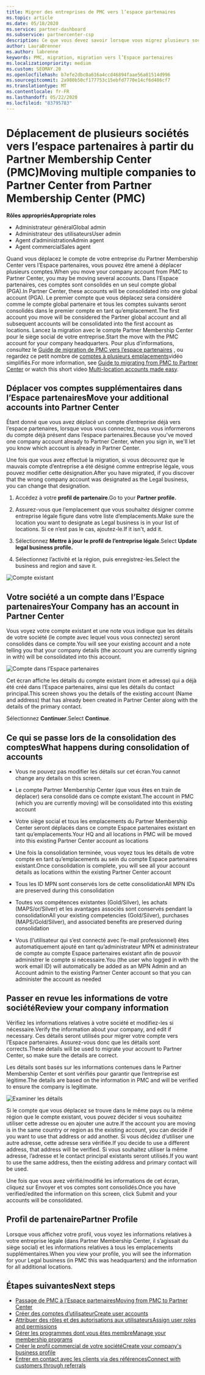 ```yaml
---
title: Migrer des entreprises de PMC vers l’espace partenaires
ms.topic: article
ms.date: 05/18/2020
ms.service: partner-dashboard
ms.subservice: partnercenter-csp
description: Ce que vous devez savoir lorsque vous migrez plusieurs sociétés de Partner Membership Center (PMC) vers l’espace partenaires et que vous les Consolidez dans un compte global partenaire.
author: LauraBrenner
ms.author: labrenne
keywords: PMC, migration, migration vers l’Espace partenaires
ms.localizationpriority: medium
ms.custom: SEOMAY.20
ms.openlocfilehash: b7efe2dbc0a616a4ccd46894faae56a81514d996
ms.sourcegitcommit: 2a980b50cf177753c15ebfd7770e14cf6d486cf7
ms.translationtype: MT
ms.contentlocale: fr-FR
ms.lasthandoff: 05/22/2020
ms.locfileid: "83795783"
---
```

# <a name="moving-multiple-companies-to-partner-center-from-partner-membership-center-pmc"></a><span data-ttu-id="78c79-104">Déplacement de plusieurs sociétés vers l’espace partenaires à partir du Partner Membership Center (PMC)</span><span class="sxs-lookup"><span data-stu-id="78c79-104">Moving multiple companies to Partner Center from Partner Membership Center (PMC)</span></span>

<span data-ttu-id="78c79-105">**Rôles appropriés**</span><span class="sxs-lookup"><span data-stu-id="78c79-105">**Appropriate roles**</span></span>

- <span data-ttu-id="78c79-106">Administrateur général</span><span class="sxs-lookup"><span data-stu-id="78c79-106">Global admin</span></span>
- <span data-ttu-id="78c79-107">Administrateur des utilisateurs</span><span class="sxs-lookup"><span data-stu-id="78c79-107">User admin</span></span>
- <span data-ttu-id="78c79-108">Agent d’administration</span><span class="sxs-lookup"><span data-stu-id="78c79-108">Admin agent</span></span>
- <span data-ttu-id="78c79-109">Agent commercial</span><span class="sxs-lookup"><span data-stu-id="78c79-109">Sales agent</span></span>

<span data-ttu-id="78c79-110">Quand vous déplacez le compte de votre entreprise du Partner Membership Center vers l’Espace partenaires, vous pouvez être amené à déplacer plusieurs comptes.</span><span class="sxs-lookup"><span data-stu-id="78c79-110">When you move your company account from PMC to Partner Center, you may be moving several accounts.</span></span> <span data-ttu-id="78c79-111">Dans l’Espace partenaires, ces comptes sont consolidés en un seul compte global (PGA).</span><span class="sxs-lookup"><span data-stu-id="78c79-111">In Partner Center, these accounts will be consolidated into one global account (PGA).</span></span> <span data-ttu-id="78c79-112">Le premier compte que vous déplacez sera considéré comme le compte global partenaire et tous les comptes suivants seront consolidés dans le premier compte en tant qu’emplacement.</span><span class="sxs-lookup"><span data-stu-id="78c79-112">The first account you move will be considered the Partner global account and all subsequent accounts will be consolidated into the first account as locations.</span></span> <span data-ttu-id="78c79-113">Lancez la migration avec le compte Partner Membership Center pour le siège social de votre entreprise.</span><span class="sxs-lookup"><span data-stu-id="78c79-113">Start the move with the PMC account for your company headquarters.</span></span> <span data-ttu-id="78c79-114">Pour plus d’informations, consultez le [Guide de migration de PMC vers l’espace partenaires](guide-to-migration.md) , ou regardez ce petit nombre de [comptes à plusieurs emplacements](https://vimeo.com/290335248)vidéo simplifiés.</span><span class="sxs-lookup"><span data-stu-id="78c79-114">For more information, see [Guide to migrating from PMC to Partner Center](guide-to-migration.md) or watch this short video [Multi-location accounts made easy](https://vimeo.com/290335248).</span></span>

## <a name="move-your-additional-accounts-into-partner-center"></a><span data-ttu-id="78c79-115">Déplacer vos comptes supplémentaires dans l’Espace partenaires</span><span class="sxs-lookup"><span data-stu-id="78c79-115">Move your additional accounts into Partner Center</span></span>

<span data-ttu-id="78c79-116">Étant donné que vous avez déplacé un compte d’entreprise déjà vers l’espace partenaires, lorsque vous vous connectez, nous vous informerons du compte déjà présent dans l’espace partenaires.</span><span class="sxs-lookup"><span data-stu-id="78c79-116">Because you've moved one company account already to Partner Center, when you sign in, we'll let you know which account is already in Partner Center.</span></span>

<span data-ttu-id="78c79-117">Une fois que vous avez effectué la migration, si vous découvrez que le mauvais compte d’entreprise a été désigné comme entreprise légale, vous pouvez modifier cette désignation.</span><span class="sxs-lookup"><span data-stu-id="78c79-117">After you have migrated, if you discover that the wrong company account was designated as the Legal business, you can change that designation.</span></span>

1. <span data-ttu-id="78c79-118">Accédez à votre **profil de partenaire**.</span><span class="sxs-lookup"><span data-stu-id="78c79-118">Go to your **Partner profile.**</span></span>

2. <span data-ttu-id="78c79-119">Assurez-vous que l’emplacement que vous souhaitez désigner comme entreprise légale figure dans votre liste d’emplacements.</span><span class="sxs-lookup"><span data-stu-id="78c79-119">Make sure the location you want to designate as Legal business is in your list of locations.</span></span> <span data-ttu-id="78c79-120">Si ce n’est pas le cas, ajoutez-le.</span><span class="sxs-lookup"><span data-stu-id="78c79-120">If it isn't, add it.</span></span>

3. <span data-ttu-id="78c79-121">Sélectionnez **Mettre à jour le profil de l’entreprise légale**.</span><span class="sxs-lookup"><span data-stu-id="78c79-121">Select **Update legal business profile.**</span></span>

4. <span data-ttu-id="78c79-122">Sélectionnez l’activité et la région, puis enregistrez-les.</span><span class="sxs-lookup"><span data-stu-id="78c79-122">Select the business and region and save it.</span></span>

![Compte existant](images/migration/accountwithus.png)

## <a name="your-company-has-an-account-in-partner-center"></a><span data-ttu-id="78c79-124">Votre société a un compte dans l’Espace partenaires</span><span class="sxs-lookup"><span data-stu-id="78c79-124">Your Company has an account in Partner Center</span></span>

<span data-ttu-id="78c79-125">Vous voyez votre compte existant et une note vous indique que les détails de votre société (le compte avec lequel vous vous connectez) seront consolidés dans ce compte.</span><span class="sxs-lookup"><span data-stu-id="78c79-125">You will see your existing account and a note telling you that your company details (the account you are currently signing in with) will be consolidated into this account.</span></span>

![Compte dans l’Espace partenaires](images/migration/existingaccount2.png)

<span data-ttu-id="78c79-127">Cet écran affiche les détails du compte existant (nom et adresse) qui a déjà été créé dans l’Espace partenaires, ainsi que les détails du contact principal.</span><span class="sxs-lookup"><span data-stu-id="78c79-127">This screen shows you the details of the existing account (Name and address) that has already been created in Partner Center along with the details of the primary contact.</span></span>

<span data-ttu-id="78c79-128">Sélectionnez **Continuer**.</span><span class="sxs-lookup"><span data-stu-id="78c79-128">Select **Continue**.</span></span>

## <a name="what-happens-during-consolidation-of-accounts"></a><span data-ttu-id="78c79-129">Ce qui se passe lors de la consolidation des comptes</span><span class="sxs-lookup"><span data-stu-id="78c79-129">What happens during consolidation of accounts</span></span>

- <span data-ttu-id="78c79-130">Vous ne pouvez pas modifier les détails sur cet écran.</span><span class="sxs-lookup"><span data-stu-id="78c79-130">You cannot change any details on this screen.</span></span>

- <span data-ttu-id="78c79-131">Le compte Partner Membership Center (que vous êtes en train de déplacer) sera consolidé dans ce compte existant.</span><span class="sxs-lookup"><span data-stu-id="78c79-131">The account in PMC (which you are currently moving) will be consolidated into this existing account</span></span>

- <span data-ttu-id="78c79-132">Votre siège social et tous les emplacements du Partner Membership Center seront déplacés dans ce compte Espace partenaires existant en tant qu’emplacements.</span><span class="sxs-lookup"><span data-stu-id="78c79-132">Your HQ and all locations in PMC will be moved into this existing Partner Center account as locations</span></span>

- <span data-ttu-id="78c79-133">Une fois la consolidation terminée, vous voyez tous les détails de votre compte en tant qu’emplacements au sein du compte Espace partenaires existant.</span><span class="sxs-lookup"><span data-stu-id="78c79-133">Once consolidation is complete, you will see all your account details as locations within the existing Partner Center account</span></span>

- <span data-ttu-id="78c79-134">Tous les ID MPN sont conservés lors de cette consolidation</span><span class="sxs-lookup"><span data-stu-id="78c79-134">All MPN IDs are preserved during this consolidation</span></span>

- <span data-ttu-id="78c79-135">Toutes vos compétences existantes (Gold/Silver), les achats (MAPS/or/Silver) et les avantages associés sont conservés pendant la consolidation</span><span class="sxs-lookup"><span data-stu-id="78c79-135">All your existing competencies (Gold/Silver), purchases (MAPS/Gold/Silver), and associated benefits are preserved during consolidation</span></span>

- <span data-ttu-id="78c79-136">Vous (l’utilisateur qui s’est connecté avec l’e-mail professionnel) êtes automatiquement ajouté en tant qu’administrateur MPN et administrateur de compte au compte Espace partenaires existant afin de pouvoir administrer le compte si nécessaire.</span><span class="sxs-lookup"><span data-stu-id="78c79-136">You (the user who logged in with the work email ID) will automatically be added as an MPN Admin and an Account admin to the existing Partner Center account so that you can administer the account as needed</span></span>

## <a name="review-your-company-information"></a><span data-ttu-id="78c79-137">Passer en revue les informations de votre société</span><span class="sxs-lookup"><span data-stu-id="78c79-137">Review your company information</span></span>

<span data-ttu-id="78c79-138">Vérifiez les informations relatives à votre société et modifiez-les si nécessaire.</span><span class="sxs-lookup"><span data-stu-id="78c79-138">Verify the information about your company, and edit if necessary.</span></span>  <span data-ttu-id="78c79-139">Ces détails seront utilisés pour migrer votre compte vers l’Espace partenaires. Assurez-vous donc que les détails sont corrects.</span><span class="sxs-lookup"><span data-stu-id="78c79-139">These details will be used to migrate your account to Partner Center, so make sure the details are correct.</span></span>

<span data-ttu-id="78c79-140">Les détails sont basés sur les informations contenues dans le Partner Membership Center et sont vérifiés pour garantir que l’entreprise est légitime.</span><span class="sxs-lookup"><span data-stu-id="78c79-140">The details are based on the information in PMC and will be verified to ensure the company is legitimate.</span></span>

![Examiner les détails](images/migration/review.png)

<span data-ttu-id="78c79-142">Si le compte que vous déplacez se trouve dans le même pays ou la même région que le compte existant, vous pouvez décider si vous souhaitez utiliser cette adresse ou en ajouter une autre.</span><span class="sxs-lookup"><span data-stu-id="78c79-142">If the account you are moving is in the same country or region as the existing account, you can decide if you want to use that address or add another.</span></span> <span data-ttu-id="78c79-143">Si vous décidez d’utiliser une autre adresse, cette adresse sera vérifiée.</span><span class="sxs-lookup"><span data-stu-id="78c79-143">If you decide to use a different address, that address will be verified.</span></span> <span data-ttu-id="78c79-144">Si vous souhaitez utiliser la même adresse, l’adresse et le contact principal existants seront utilisés.</span><span class="sxs-lookup"><span data-stu-id="78c79-144">If you want to use the same address, then the existing address and primary contact will be used.</span></span>

<span data-ttu-id="78c79-145">Une fois que vous avez vérifié/modifié les informations de cet écran, cliquez sur Envoyer et vos comptes sont consolidés.</span><span class="sxs-lookup"><span data-stu-id="78c79-145">Once you have verified/edited the information on this screen, click Submit and your accounts will be consolidated.</span></span>

## <a name="partner-profile"></a><span data-ttu-id="78c79-146">Profil de partenaire</span><span class="sxs-lookup"><span data-stu-id="78c79-146">Partner Profile</span></span>

<span data-ttu-id="78c79-147">Lorsque vous affichez votre profil, vous voyez les informations relatives à votre entreprise légale (dans Partner Membership Center, il s’agissait du siège social) et les informations relatives à tous les emplacements supplémentaires.</span><span class="sxs-lookup"><span data-stu-id="78c79-147">When you view your profile, you will see the information for your Legal business (in PMC this was headquarters) and the information for all additional locations.</span></span>

## <a name="next-steps"></a><span data-ttu-id="78c79-148">Étapes suivantes</span><span class="sxs-lookup"><span data-stu-id="78c79-148">Next steps</span></span>

- [<span data-ttu-id="78c79-149">Passage de PMC à l’Espace partenaires</span><span class="sxs-lookup"><span data-stu-id="78c79-149">Moving from PMC to Partner Center</span></span>](move-pmc-pc-map.md)
- [<span data-ttu-id="78c79-150">Créer des comptes d’utilisateur</span><span class="sxs-lookup"><span data-stu-id="78c79-150">Create user accounts</span></span>](create-user-accounts-and-set-permissions.md)
- [<span data-ttu-id="78c79-151">Attribuer des rôles et des autorisations aux utilisateurs</span><span class="sxs-lookup"><span data-stu-id="78c79-151">Assign user roles and permissions</span></span>](permissions-overview.md)
- [<span data-ttu-id="78c79-152">Gérer les programmes dont vous êtes membre</span><span class="sxs-lookup"><span data-stu-id="78c79-152">Manage your membership programs</span></span>](renew-mpn-offers.md)
- [<span data-ttu-id="78c79-153">Créer le profil commercial de votre société</span><span class="sxs-lookup"><span data-stu-id="78c79-153">Create your company's business profile</span></span>](create-a-marketing-profile.md)
- [<span data-ttu-id="78c79-154">Entrer en contact avec les clients via des références</span><span class="sxs-lookup"><span data-stu-id="78c79-154">Connect with customers through referrals</span></span>](responding-to-referrals.md)
